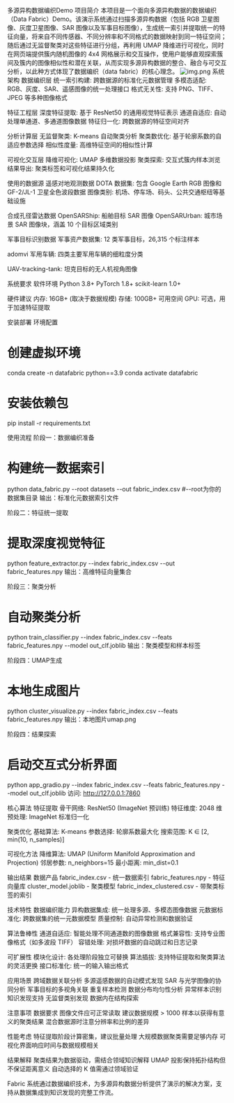 多源异构数据编织Demo
项目简介
本项目是一个面向多源异构数据的数据编织（Data Fabric）Demo。该演示系统通过扫描多源异构数据（包括 RGB 卫星图像、灰度卫星图像、SAR 图像以及军事目标图像），生成统一索引并提取统一的特征向量，将来自不同传感器、不同分辨率和不同格式的数据映射到同一特征空间；随后通过无监督聚类对这些特征进行分组，再利用 UMAP 降维进行可视化，同时在网页端提供簇内随机图像的 4x4 网格展示和交互操作，使用户能够直观探索簇间及簇内的图像相似性和潜在关联，从而实现多源异构数据的整合、融合与可交互分析，以此种方式体现了数据编织（data fabric）的核心理念。
![img.png](img.png)
系统架构
数据编织层
统一索引构建: 跨数据源的标准化元数据管理
多模态适配: RGB、灰度、SAR、遥感图像的统一处理接口
格式无关性: 支持 PNG、TIFF、JPEG 等多种图像格式

特征工程层
深度特征提取: 基于 ResNet50 的通用视觉特征表示
通道自适应: 自动处理单通道、多通道图像数据
特征归一化: 跨数据源的特征空间对齐

分析计算层
无监督聚类: K-means 自动聚类分析
聚类数优化: 基于轮廓系数的自适应参数选择
相似性度量: 高维特征空间的相似性计算

可视化交互层
降维可视化: UMAP 多维数据投影
聚类探索: 交互式簇内样本浏览
结果导出: 聚类标签和可视化结果持久化

使用的数据源
遥感对地观测数据
DOTA 数据集: 包含 Google Earth RGB 图像和 GF-2/JL-1 卫星全色波段数据
图像类别: 机场、停车场、码头、公共交通枢纽等基础设施

合成孔径雷达数据
OpenSARShip: 船舶目标 SAR 图像
OpenSARUrban: 城市场景 SAR 图像块，涵盖 10 个目标区域类别

军事目标识别数据
军事资产数据集: 12 类军事目标，26,315 个标注样本

adomvi 军用车辆: 四类主要军用车辆的细粒度分类

UAV-tracking-tank: 坦克目标的无人机视角图像

系统要求
软件环境
Python 3.8+
PyTorch 1.8+
scikit-learn 1.0+

硬件建议
内存: 16GB+ (取决于数据规模)
存储: 100GB+ 可用空间
GPU: 可选，用于加速特征提取

安装部署
环境配置
# 创建虚拟环境
conda create -n datafabric python==3.9
conda activate datafabric

# 安装依赖包
pip install -r requirements.txt

使用流程
阶段一：数据编织准备
# 构建统一数据索引
python data_fabric.py --root datasets --out fabric_index.csv #--root为你的数据集目录
输出：标准化元数据索引文件

阶段二：特征统一提取
# 提取深度视觉特征
python feature_extractor.py --index fabric_index.csv --out fabric_features.npy
输出：高维特征向量集合

阶段三：聚类分析
# 自动聚类分析
python train_classifier.py --index fabric_index.csv --feats fabric_features.npy --model out_clf.joblib
输出：聚类模型和样本标签

阶段四：UMAP生成
# 本地生成图片
python cluster_visualize.py --index fabric_index.csv --feats fabric_features.npy
输出：本地图片umap.png

阶段四：结果探索
# 启动交互式分析界面
python app_gradio.py --index fabric_index.csv --feats fabric_features.npy --model out_clf.joblib
访问: http://127.0.0.1:7860

核心算法
特征提取
骨干网络: ResNet50 (ImageNet 预训练)
特征维度: 2048 维
预处理: ImageNet 标准归一化

聚类优化
基础算法: K-means
参数选择: 轮廓系数最大化
搜索范围: K ∈ [2, min(10, n_samples)]

可视化方法
降维算法: UMAP (Uniform Manifold Approximation and Projection)
邻居参数: n_neighbors=15
最小距离: min_dist=0.1

输出结果
数据产品
fabric_index.csv - 统一数据索引
fabric_features.npy - 特征向量库
cluster_model.joblib - 聚类模型
fabric_index_clustered.csv - 带聚类标签的索引


技术特性
数据编织能力
异构数据集成: 统一处理多源、多模态图像数据
元数据标准化: 跨数据集的统一元数据模型
质量控制: 自动异常检测和数据验证

算法鲁棒性
通道自适应: 智能处理不同通道数的图像数据
格式兼容性: 支持专业图像格式（如多波段 TIFF）
容错处理: 对损坏数据的自动跳过和日志记录

可扩展性
模块化设计: 各处理阶段独立可替换
算法插拔: 支持特征提取和聚类算法的灵活更换
接口标准化: 统一的输入输出格式

应用场景
跨域数据关联分析
多源遥感数据的自动模式发现
SAR 与光学图像的协同分析
军事目标的多视角关联
重复样本检测
数据分布均匀性分析
异常样本识别
知识发现支持
无监督类别发现
数据内在结构探索

注意事项
数据要求
图像文件应可正常读取
建议数据规模 > 1000 样本以获得有意义的聚类结果
混合数据源时注意分辨率和比例的差异

性能考虑
特征提取阶段计算密集，建议批量处理
大规模数据聚类需要足够内存
可视化界面响应时间与数据规模相关

结果解释
聚类结果为数据驱动，需结合领域知识解释
UMAP 投影保持拓扑结构但不保证距离意义
自动选择的 K 值需通过领域验证


Fabric 系统通过数据编织技术，为多源异构数据分析提供了演示的解决方案，支持从数据集成到知识发现的完整工作流。